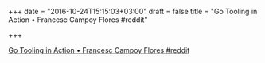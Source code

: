 +++
date = "2016-10-24T15:15:03+03:00"
draft = false
title = "Go Tooling in Action • Francesc Campoy Flores  #reddit"

+++

<p><a href="https://t.co/B7dyjPgvkU">Go Tooling in Action • Francesc Campoy Flores  #reddit</a></p>
